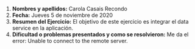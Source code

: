 1. **Nombres y apellidos:** Carola Casais Recondo
2. **Fecha:** Jueves 5 de noviembre de 2020
3. **Resumen del Ejercicio:** El objetivo de este ejercicio es integrar el data service en la aplicación.
4. **Dificultad o problemas presentados y como se resolvieron:** Me da el error: Unable to connect to the remote server.
